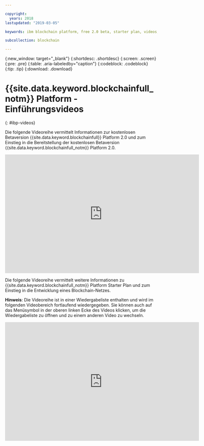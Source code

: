 ```yaml
---

copyright:
  years: 2018
lastupdated: "2019-03-05"

keywords: ibm blockchain platform, free 2.0 beta, starter plan, videos, getting started

subcollection: blockchain

---
```


{:new_window: target="_blank"}
{:shortdesc: .shortdesc}
{:screen: .screen}
{:pre: .pre}
{:table: .aria-labeledby="caption"}
{:codeblock: .codeblock}
{:tip: .tip}
{:download: .download}


# {{site.data.keyword.blockchainfull_notm}} Platform - Einführungsvideos
{: #ibp-videos}

Die folgende Videoreihe vermittelt Informationen zur kostenlosen Betaversion {{site.data.keyword.blockchainfull}} Platform 2.0 und zum Einstieg in die Bereitstellung der kostenlosen Betaversion {{site.data.keyword.blockchainfull_notm}} Platform 2.0.

<iframe class="embed-responsive-item" id="youtubeplayer" title="Kostenlose Betaversion von IBM Blockchain Platform 2.0 - Anleitungsvideo für die Bereitstellung" type="text/html" width="640" height="390" src="https://www.youtube.com/embed/gPnkVQiHRqk" frameborder="0" webkitallowfullscreen mozallowfullscreen allowfullscreen> </iframe>


Die folgende Videoreihe vermittelt weitere Informationen zu {{site.data.keyword.blockchainfull_notm}} Platform Starter Plan und zum Einstieg in die Entwicklung eines Blockchain-Netzes.

**Hinweis**: Die Videoreihe ist in einer Wiedergabeliste enthalten und wird im folgenden Videobereich fortlaufend wiedergegeben. Sie können auch auf das Menüsymbol in der oberen linken Ecke des Videos klicken, um die Wiedergabeliste zu öffnen und zu einem anderen Video zu wechseln.

<iframe class="embed-responsive-item" id="youtubeplayer" title="Starter Plan-Videos" type="text/html" width="640" height="390" src="https://www.youtube.com/embed?listType=playlist&list=PL7LSy0eQMvjvBdal2mm74JlcNGMXYSGOe" frameborder="0" webkitallowfullscreen mozallowfullscreen allowfullscreen> </iframe>

